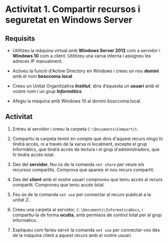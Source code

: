 <!-- notoc -->

# Activitat 1. Compartir recursos i seguretat en Windows Server

## Requisits

* Utilitzeu la màquina virtual amb **Windows Server 2012** com a servidor i **Windows 10** com a client. Utilitzeu una xarxa interna i assigneu les adreces IP manualment.

* Activeu la funció d'Active Directory en Windows i creeu un nou **domini** amb el nom **bosccoma.local**

* Creeu un Unitat Organitzativa **_Institut_**, dins d’aquesta un **usuari** amb el vostre nom i un grup **_Informàtics_**.

* Afegiu la màquina amb Windows 10 al domini bosccoma.local.

## Activitat

1. Entreu al servidor i creeu la carpeta `C:\Documents\Compartit`.

2. Compartiu la carpeta tenint en compte que dins d'aquest recurs ningú hi tindrà accés, ni a través de la xarxa ni localment, excepte el grup Informàtics, que tindrà accés de lectura i el grup d'administradors, que hi tindrà accés total. 

3. Des del **servidor**, feu ús de la comanda `net share` per veure els recursos compartits. Comprova que apareix el nou recurs compartit.

4. Des del **client** amb el vostre usuari comproveu que teniu accés al recurs compartit. Comproveu que teniu accés total.

5. Feu ús de la comanda `net use` per connectar al recurs publicat a la unitat Z:. 

6. Creeu una carpeta al servidor, `C:\Documents\InformaticaDocs`, i compartiu-la de forma **oculta**, amb permisos de control total per al grup Informàtics.

7. Expliqueu com faríeu servir la comanda `net use` per connectar-vos des de la màquina client a aquest recurs amb el vostre usuari.
